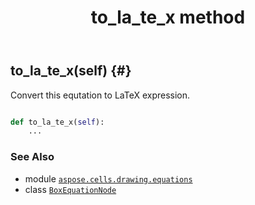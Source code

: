 ﻿---
title: to_la_te_x method
second_title: Aspose.Cells for Python via .NET API References
description: 
type: docs
weight: 120
url: /aspose.cells.drawing.equations/boxequationnode/to_la_te_x/
is_root: false
---

## to_la_te_x(self) {#}

Convert this equtation to LaTeX expression.



```python

def to_la_te_x(self):
    ...
```





### See Also
* module [`aspose.cells.drawing.equations`](../../)
* class [`BoxEquationNode`](/cells/python-net/aspose.cells.drawing.equations/boxequationnode)
